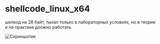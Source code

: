# shellcode_linux_x64
шелкод на 28 байт, тыкал только в лабораторных условиях, но в теории и на практике должно работать

![Скриншотик](https://user-images.githubusercontent.com/86055096/141108431-3cc22118-7b02-4e6e-b2d8-b7b7a2e4755a.png)
